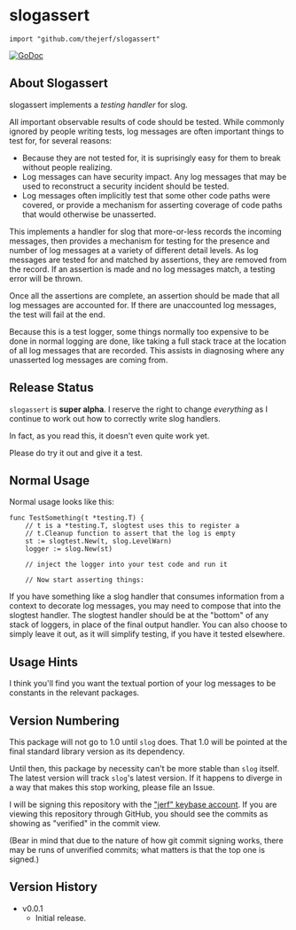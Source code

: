 # slogassert


    import "github.com/thejerf/slogassert"

[![GoDoc](https://pkg.go.dev/badge/github.com/thejerf/slogassert)](https://pkg.go.dev/github.com/thejerf/slogassert)

## About Slogassert

slogassert implements a _testing handler_ for slog.

All important observable results of code should be tested. While
commonly ignored by people writing tests, log messages are often
important things to test for, for several reasons:

 * Because they are not tested for, it is suprisingly easy for them to
   break without people realizing.
 * Log messages can have security impact. Any log messages that may be
   used to reconstruct a security incident should be tested.
 * Log messages often implicitly test that some other code paths were
   covered, or provide a mechanism for asserting coverage of code
   paths that would otherwise be unasserted.

This implements a handler for slog that more-or-less records the
incoming messages, then provides a mechanism for testing for the
presence and number of log messages at a variety of different detail
levels. As log messages are tested for and matched by assertions, they
are removed from the record. If an assertion is made and no log
messages match, a testing error will be thrown.

Once all the assertions are complete, an assertion should be made that
all log messages are accounted for. If there are unaccounted log
messages, the test will fail at the end.

Because this is a test logger, some things normally too expensive to
be done in normal logging are done, like taking a full stack trace at
the location of all log messages that are recorded. This assists in
diagnosing where any unasserted log messages are coming from.

## Release Status

`slogassert` is **super alpha**. I reserve the right to
change _everything_ as I continue to work out how to correctly write
slog handlers.

In fact, as you read this, it doesn't even quite work yet.

Please do try it out and give it a test.

## Normal Usage

Normal usage looks like this:

    func TestSomething(t *testing.T) {
        // t is a *testing.T, slogtest uses this to register a
        // t.Cleanup function to assert that the log is empty
        st := slogtest.New(t, slog.LevelWarn)
        logger := slog.New(st)

        // inject the logger into your test code and run it

        // Now start asserting things:
        
If you have something like a slog handler that consumes information
from a context to decorate log messages, you may need to compose that
into the slogtest handler. The slogtest handler should be at the
"bottom" of any stack of loggers, in place of the final output
handler. You can also choose to simply leave it out, as it will
simplify testing, if you have it tested elsewhere.

## Usage Hints

I think you'll find you want the textual portion of your log messages
to be constants in the relevant packages.

## Version Numbering

This package will not go to 1.0 until `slog` does. That 1.0 will be
pointed at the final standard library version as its dependency.

Until then, this package by necessity can't be more stable than `slog`
itself. The latest version will track `slog`'s latest version. If it
happens to diverge in a way that makes this stop working, please file
an Issue.

I will be signing this repository with the ["jerf" keybase
account](https://keybase.io/jerf). If you are viewing this repository
through GitHub, you should see the commits as showing as "verified" in
the commit view.

(Bear in mind that due to the nature of how git commit signing works,
there may be runs of unverified commits; what matters is that the top
one is signed.)

## Version History

* v0.0.1
  * Initial release.

